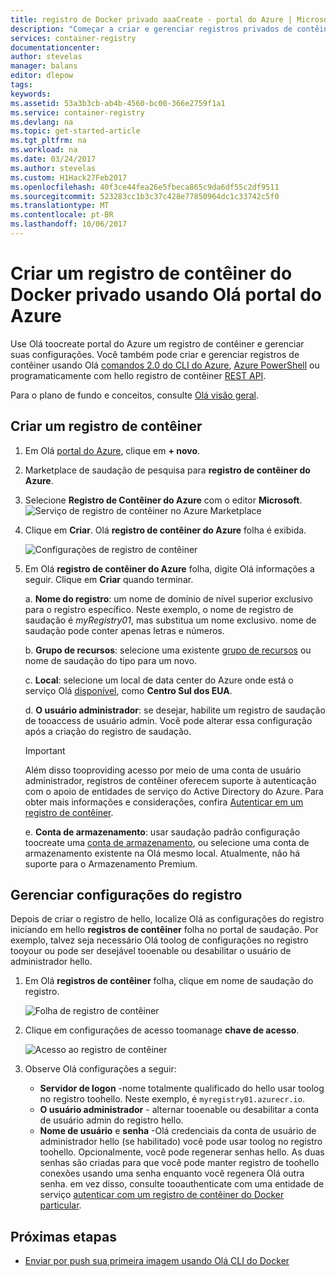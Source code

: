 ```yaml
---
title: registro de Docker privado aaaCreate - portal do Azure | Microsoft Docs
description: "Começar a criar e gerenciar registros privados de contêiner do Docker com hello portal do Azure"
services: container-registry
documentationcenter: 
author: stevelas
manager: balans
editor: dlepow
tags: 
keywords: 
ms.assetid: 53a3b3cb-ab4b-4560-bc00-366e2759f1a1
ms.service: container-registry
ms.devlang: na
ms.topic: get-started-article
ms.tgt_pltfrm: na
ms.workload: na
ms.date: 03/24/2017
ms.author: stevelas
ms.custom: H1Hack27Feb2017
ms.openlocfilehash: 40f3ce44fea26e5fbeca865c9da6df55c2df9511
ms.sourcegitcommit: 523283cc1b3c37c428e77850964dc1c33742c5f0
ms.translationtype: MT
ms.contentlocale: pt-BR
ms.lasthandoff: 10/06/2017
---
```

# <a name="create-a-private-docker-container-registry-using-hello-azure-portal"></a>Criar um registro de contêiner do Docker privado usando Olá portal do Azure
Use Olá toocreate portal do Azure um registro de contêiner e gerenciar suas configurações. Você também pode criar e gerenciar registros de contêiner usando Olá [comandos 2.0 do CLI do Azure](container-registry-get-started-azure-cli.md), [Azure PowerShell](container-registry-get-started-powershell.md) ou programaticamente com hello registro de contêiner [REST API](https://go.microsoft.com/fwlink/p/?linkid=834376).

Para o plano de fundo e conceitos, consulte [Olá visão geral](container-registry-intro.md).

## <a name="create-a-container-registry"></a>Criar um registro de contêiner
1. Em Olá [portal do Azure](https://portal.azure.com), clique em **+ novo**.
2. Marketplace de saudação de pesquisa para **registro de contêiner do Azure**.
3. Selecione **Registro de Contêiner do Azure** com o editor **Microsoft**.
    ![Serviço de registro de contêiner no Azure Marketplace](./media/container-registry-get-started-portal/container-registry-marketplace.png)
4. Clique em **Criar**. Olá **registro de contêiner do Azure** folha é exibida.

    ![Configurações de registro de contêiner](./media/container-registry-get-started-portal/container-registry-settings.png)
5. Em Olá **registro de contêiner do Azure** folha, digite Olá informações a seguir. Clique em **Criar** quando terminar.

    a. **Nome do registro**: um nome de domínio de nível superior exclusivo para o registro específico. Neste exemplo, o nome de registro de saudação é *myRegistry01*, mas substitua um nome exclusivo. nome de saudação pode conter apenas letras e números.

    b. **Grupo de recursos**: selecione uma existente [grupo de recursos](../azure-resource-manager/resource-group-overview.md#resource-groups) ou nome de saudação do tipo para um novo.

    c. **Local**: selecione um local de data center do Azure onde está o serviço Olá [disponível](https://azure.microsoft.com/regions/services/), como **Centro Sul dos EUA**.

    d. **O usuário administrador**: se desejar, habilite um registro de saudação de tooaccess de usuário admin. Você pode alterar essa configuração após a criação do registro de saudação.

      > [!IMPORTANT]
      > Além disso tooproviding acesso por meio de uma conta de usuário administrador, registros de contêiner oferecem suporte à autenticação com o apoio de entidades de serviço do Active Directory do Azure. Para obter mais informações e considerações, confira [Autenticar em um registro de contêiner](container-registry-authentication.md).
      >

    e. **Conta de armazenamento**: usar saudação padrão configuração toocreate uma [conta de armazenamento](../storage/common/storage-introduction.md), ou selecione uma conta de armazenamento existente na Olá mesmo local. Atualmente, não há suporte para o Armazenamento Premium.

## <a name="manage-registry-settings"></a>Gerenciar configurações do registro
Depois de criar o registro de hello, localize Olá as configurações do registro iniciando em hello **registros de contêiner** folha no portal de saudação. Por exemplo, talvez seja necessário Olá toolog de configurações no registro tooyour ou pode ser desejável tooenable ou desabilitar o usuário de administrador hello.

1. Em Olá **registros de contêiner** folha, clique em nome de saudação do registro.

    ![Folha de registro de contêiner](./media/container-registry-get-started-portal/container-registry-blade.png)
2. Clique em configurações de acesso toomanage **chave de acesso**.

    ![Acesso ao registro de contêiner](./media/container-registry-get-started-portal/container-registry-access.png)
3. Observe Olá configurações a seguir:

   * **Servidor de logon** -nome totalmente qualificado do hello usar toolog no registro toohello. Neste exemplo, é `myregistry01.azurecr.io`.
   * **O usuário administrador** - alternar tooenable ou desabilitar a conta de usuário admin do registro hello.
   * **Nome de usuário** e **senha** -Olá credenciais da conta de usuário de administrador hello (se habilitado) você pode usar toolog no registro toohello. Opcionalmente, você pode regenerar senhas hello. As duas senhas são criadas para que você pode manter registro de toohello conexões usando uma senha enquanto você regenera Olá outra senha. em vez disso, consulte tooauthenticate com uma entidade de serviço [autenticar com um registro de contêiner do Docker particular](container-registry-authentication.md).

## <a name="next-steps"></a>Próximas etapas
* [Enviar por push sua primeira imagem usando Olá CLI do Docker](container-registry-get-started-docker-cli.md)
